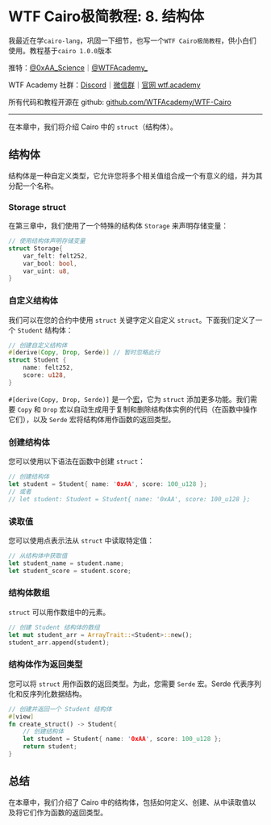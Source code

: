# WTF Cairo极简教程: 8. 结构体

我最近在学`cairo-lang`，巩固一下细节，也写一个`WTF Cairo极简教程`，供小白们使用。教程基于`cairo 1.0.0`版本

推特：[@0xAA_Science](https://twitter.com/0xAA_Science)｜[@WTFAcademy_](https://twitter.com/WTFAcademy_)

WTF Academy 社群：[Discord](https://discord.gg/5akcruXrsk)｜[微信群](https://docs.google.com/forms/d/e/1FAIpQLSe4KGT8Sh6sJ7hedQRuIYirOoZK_85miz3dw7vA1-YjodgJ-A/viewform?usp=sf_link)｜[官网 wtf.academy](https://wtf.academy)

所有代码和教程开源在 github: [github.com/WTFAcademy/WTF-Cairo](https://github.com/WTFAcademy/WTF-Cairo)

---

在本章中，我们将介绍 Cairo 中的 `struct`（结构体）。

## 结构体

结构体是一种自定义类型，它允许您将多个相关值组合成一个有意义的组，并为其分配一个名称。

### Storage struct
在第三章中，我们使用了一个特殊的结构体 `Storage` 来声明存储变量：

```rust
// 使用结构体声明存储变量
struct Storage{
    var_felt: felt252,
    var_bool: bool,
    var_uint: u8,
}
```

### 自定义结构体

我们可以在您的合约中使用 `struct` 关键字定义自定义 `struct`。下面我们定义了一个 `Student` 结构体：

```rust
// 创建自定义结构体
#[derive(Copy, Drop, Serde)] // 暂时忽略此行
struct Student {
    name: felt252,
    score: u128,
}
```

`#[derive(Copy, Drop, Serde)]` 是一个[宏](https://doc.rust-lang.org/book/ch19-06-macros.html)，它为 `struct` 添加更多功能。我们需要 `Copy` 和 `Drop` 宏以自动生成用于复制和删除结构体实例的代码（在函数中操作它们），以及 `Serde` 宏将结构体用作函数的返回类型。

### 创建结构体

您可以使用以下语法在函数中创建 `struct`：

```rust
// 创建结构体
let student = Student{ name: '0xAA', score: 100_u128 };
// 或者
// let student: Student = Student{ name: '0xAA', score: 100_u128 };
```

### 读取值

您可以使用点表示法从 `struct` 中读取特定值：

```rust
// 从结构体中获取值
let student_name = student.name;
let student_score = student.score;
```

### 结构体数组

`struct` 可以用作数组中的元素。

```rust
// 创建 Student 结构体的数组
let mut student_arr = ArrayTrait::<Student>::new();
student_arr.append(student);
```

### 结构体作为返回类型

您可以将 `struct` 用作函数的返回类型。为此，您需要 `Serde` 宏。Serde 代表序列化和反序列化数据结构。

```rust
// 创建并返回一个 Student 结构体
#[view]
fn create_struct() -> Student{
    // 创建结构体
    let student = Student{ name: '0xAA', score: 100_u128 };
    return student;
}
```

## 总结

在本章中，我们介绍了 Cairo 中的结构体，包括如何定义、创建、从中读取值以及将它们作为函数的返回类型。
